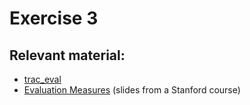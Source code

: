 # Exercise 3

## Relevant material:

- [trac_eval](http://trec.nist.gov/trec_eval/)
- [Evaluation Measures](http://www.stanford.edu/class/cs276/handouts/EvaluationNew-handout-6-per.pdf) (slides from a Stanford course)
